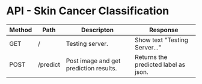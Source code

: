 # API - Skin Cancer Classification
Method  | Path     | Descripton      | Response
------  | ------   | ------          | ------
GET     | /        | Testing server. | Show text "Testing Server..."
POST    | /predict | Post image and get prediction results. | Returns the predicted label as json.
